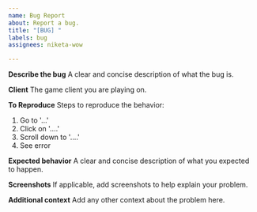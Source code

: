 ```yaml
---
name: Bug Report
about: Report a bug.
title: "[BUG] "
labels: bug
assignees: niketa-wow

---
```


**Describe the bug**
A clear and concise description of what the bug is.

**Client**
The game client you are playing on.

**To Reproduce**
Steps to reproduce the behavior:
1. Go to '...'
2. Click on '....'
3. Scroll down to '....'
4. See error

**Expected behavior**
A clear and concise description of what you expected to happen.

**Screenshots**
If applicable, add screenshots to help explain your problem.

**Additional context**
Add any other context about the problem here.
